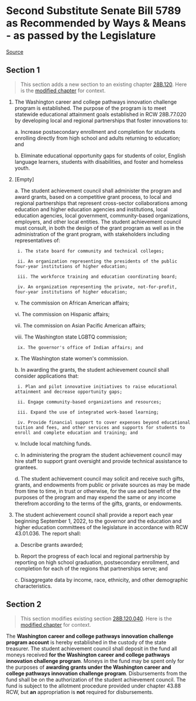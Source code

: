 # Second Substitute Senate Bill 5789 as Recommended by Ways & Means - as passed by the Legislature

[Source](http://lawfilesext.leg.wa.gov/biennium/2021-22/Pdf/Bills/Senate%20Passed%20Legislature/5789-S2.PL.pdf)
## Section 1
> This section adds a new section to an existing chapter [28B.120](/rcw/28B_higher_education/28B.120_washington_fund_for_innovation_and_quality_in_higher_education_program.md). Here is the [modified chapter](rcw/28B_higher_education/28B.120_washington_fund_for_innovation_and_quality_in_higher_education_program.md) for context.

1. The Washington career and college pathways innovation challenge program is established. The purpose of the program is to meet statewide educational attainment goals established in RCW 28B.77.020 by developing local and regional partnerships that foster innovations to:

    a. Increase postsecondary enrollment and completion for students enrolling directly from high school and adults returning to education; and

    b. Eliminate educational opportunity gaps for students of color, English language learners, students with disabilities, and foster and homeless youth.

2. [Empty]

    a. The student achievement council shall administer the program and award grants, based on a competitive grant process, to local and regional partnerships that represent cross-sector collaborations among education and higher education agencies and institutions, local education agencies, local government, community-based organizations, employers, and other local entities. The student achievement council must consult, in both the design of the grant program as well as in the administration of the grant program, with stakeholders including representatives of:

        i. The state board for community and technical colleges;

        ii. An organization representing the presidents of the public four-year institutions of higher education;

        iii. The workforce training and education coordinating board;

        iv. An organization representing the private, not-for-profit, four-year institutions of higher education;

    v. The commission on African American affairs;

    vi. The commission on Hispanic affairs;

    vii. The commission on Asian Pacific American affairs;

    viii. The Washington state LGBTQ commission;

        ix. The governor's office of Indian affairs; and

    x. The Washington state women's commission.

    b. In awarding the grants, the student achievement council shall consider applications that:

        i. Plan and pilot innovative initiatives to raise educational attainment and decrease opportunity gaps;

        ii. Engage community-based organizations and resources;

        iii. Expand the use of integrated work-based learning;

        iv. Provide financial support to cover expenses beyond educational tuition and fees, and other services and supports for students to enroll and complete education and training; and

    v. Include local matching funds.

    c. In administering the program the student achievement council may hire staff to support grant oversight and provide technical assistance to grantees.

    d. The student achievement council may solicit and receive such gifts, grants, and endowments from public or private sources as may be made from time to time, in trust or otherwise, for the use and benefit of the purposes of the program and may expend the same or any income therefrom according to the terms of the gifts, grants, or endowments.

3. The student achievement council shall provide a report each year beginning September 1, 2022, to the governor and the education and higher education committees of the legislature in accordance with RCW 43.01.036. The report shall:

    a. Describe grants awarded;

    b. Report the progress of each local and regional partnership by reporting on high school graduation, postsecondary enrollment, and completion for each of the regions that partnerships serve; and

    c. Disaggregate data by income, race, ethnicity, and other demographic characteristics.


## Section 2
> This section modifies existing section [28B.120.040](/rcw/28B_higher_education/28B.120_washington_fund_for_innovation_and_quality_in_higher_education_program.md). Here is the [modified chapter](rcw/28B_higher_education/28B.120_washington_fund_for_innovation_and_quality_in_higher_education_program.md) for context.

The **Washington career and college pathways innovation challenge program account** is hereby established in the custody of the state treasurer. The student achievement council shall deposit in the fund all moneys received **for the Washington career and college pathways innovation challenge program**. Moneys in the fund may be spent only for the purposes of **awarding grants under the Washington career and college pathways innovation challenge program**. Disbursements from the fund shall be on the authorization of the student achievement council. The fund is subject to the allotment procedure provided under chapter 43.88 RCW, but **an** appropriation is **not** required for disbursements.


